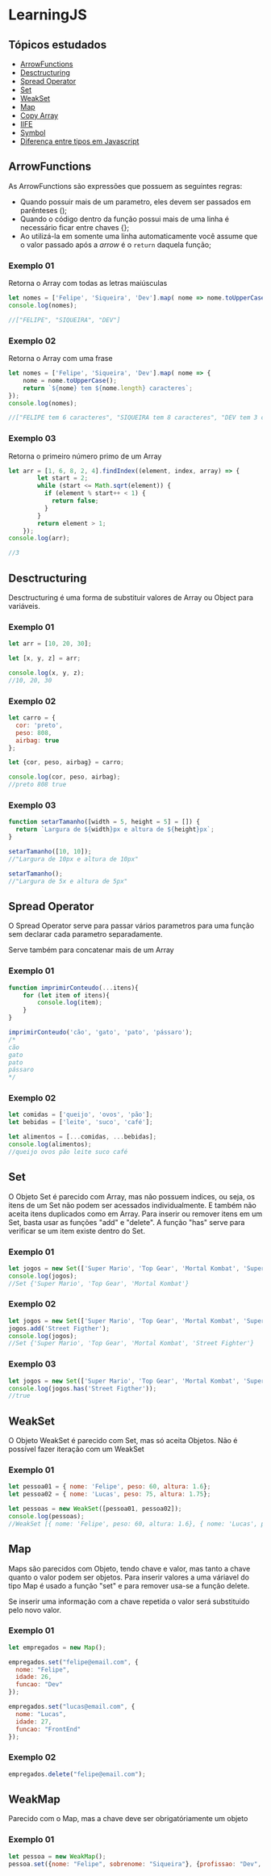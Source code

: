 # LearningJS

## Tópicos estudados

* [ArrowFunctions](#ArrowFunctions)
* [Desctructuring](#Desctructuring)
* [Spread Operator](#SpreadOperator)
* [Set](#Set)
* [WeakSet](#WeakSet)
* [Map](#Map)
* [Copy Array](#CopyArray)
* [IIFE](#IIFE)
* [Symbol](#Symbol)
* [Diferença entre tipos em Javascript](#DiffTypeJS)

## ArrowFunctions <a id="ArrowFunctions"></a>

As ArrowFunctions são expressões que possuem as seguintes regras:

* Quando possuir mais de um parametro, eles devem ser passados em parênteses ();
* Quando o código dentro da função possui mais de uma linha é necessário ficar entre chaves {};
* Ao utilizá-la em somente uma linha automaticamente você assume que o valor passado após a *arrow* é o `return` daquela função;


### Exemplo 01
Retorna o Array com todas as letras maiúsculas

```js
let nomes = ['Felipe', 'Siqueira', 'Dev'].map( nome => nome.toUpperCase());
console.log(nomes);

//["FELIPE", "SIQUEIRA", "DEV"]

 ```

### Exemplo 02
Retorna o Array com uma frase

```js
let nomes = ['Felipe', 'Siqueira', 'Dev'].map( nome => {
    nome = nome.toUpperCase();
    return `${nome} tem ${nome.length} caracteres`;
});
console.log(nomes);

//["FELIPE tem 6 caracteres", "SIQUEIRA tem 8 caracteres", "DEV tem 3 caracteres"]

 ```

 ### Exemplo 03
 Retorna o primeiro número primo de um Array

```js
let arr = [1, 6, 8, 2, 4].findIndex((element, index, array) => {
        let start = 2;
        while (start <= Math.sqrt(element)) {
          if (element % start++ < 1) {
            return false;
          }
        }
        return element > 1;
    });
console.log(arr);

//3

```

 ## Desctructuring <a id="Desctructuring"></a>

 Desctructuring é uma forma de substituir valores de Array ou Object para variáveis.

### Exemplo 01

```js
let arr = [10, 20, 30];

let [x, y, z] = arr;

console.log(x, y, z);
//10, 20, 30

```

### Exemplo 02

```js
let carro = {  
  cor: 'preto',
  peso: 808,
  airbag: true
};

let {cor, peso, airbag} = carro;

console.log(cor, peso, airbag);
//preto 808 true
 ```

### Exemplo 03

```js
function setarTamanho([width = 5, height = 5] = []) {
  return `Largura de ${width}px e altura de ${height}px`;
}

setarTamanho([10, 10]);
//"Largura de 10px e altura de 10px"

setarTamanho();
//"Largura de 5x e altura de 5px"

```


 ## Spread Operator <a id="SpreadOperator"></a>
 O Spread Operator serve para passar vários parametros para uma função sem declarar cada parametro separadamente.

 Serve também para concatenar mais de um Array

### Exemplo 01

```js
function imprimirConteudo(...itens){
    for (let item of itens){
        console.log(item);
    }
}

imprimirConteudo('cão', 'gato', 'pato', 'pássaro');
/*
cão
gato
pato
pássaro
*/
```

### Exemplo 02

```js
let comidas = ['queijo', 'ovos', 'pão'];
let bebidas = ['leite', 'suco', 'café'];

let alimentos = [...comidas, ...bebidas];
console.log(alimentos);
//queijo ovos pão leite suco café

```


## Set <a id="Set"></a>

O Objeto Set é parecido com Array, mas não possuem indices, ou seja, os itens de um Set não podem ser acessados individualmente.
E também não aceita itens duplicados como em Array.
Para inserir ou remover itens em um Set, basta usar as funções "add" e "delete".
A função "has" serve para verificar se um item existe dentro do Set.

### Exemplo 01

```js
let jogos = new Set(['Super Mario', 'Top Gear', 'Mortal Kombat', 'Super Mario']);
console.log(jogos);
//Set {'Super Mario', 'Top Gear', 'Mortal Kombat'}
```

### Exemplo 02

```js
let jogos = new Set(['Super Mario', 'Top Gear', 'Mortal Kombat', 'Super Mario']);
jogos.add('Street Figther');
console.log(jogos);
//Set {'Super Mario', 'Top Gear', 'Mortal Kombat', 'Street Fighter'}
```

### Exemplo 03

```js
let jogos = new Set(['Super Mario', 'Top Gear', 'Mortal Kombat', 'Super Mario']);
console.log(jogos.has('Street Figther'));
//true
```


## WeakSet <a id="WeakSet"></a>

O Objeto WeakSet é parecido com Set, mas só aceita Objetos.
Não é possível fazer iteração com um WeakSet

### Exemplo 01

```js
let pessoa01 = { nome: 'Felipe', peso: 60, altura: 1.6};
let pessoa02 = { nome: 'Lucas', peso: 75, altura: 1.75};

let pessoas = new WeakSet([pessoa01, pessoa02]);
console.log(pessoas);
//WeakSet [{ nome: 'Felipe', peso: 60, altura: 1.6}, { nome: 'Lucas', peso: 75, altura: 1.75}]
```

## Map <a id="Map"></a>

Maps são parecidos com Objeto, tendo chave e valor, mas tanto a chave quanto o valor podem ser objetos.
Para inserir valores a uma váriavel do tipo Map é usado a função "set" e para remover usa-se a função delete.

Se inserir uma informação com a chave repetida o valor será substituido pelo novo valor.

### Exemplo 01

```js
let empregados = new Map();

empregados.set("felipe@email.com", {
  nome: "Felipe",
  idade: 26,
  funcao: "Dev"
});

empregados.set("lucas@email.com", {
  nome: "Lucas",
  idade: 27,
  funcao: "FrontEnd"
});
```


### Exemplo 02

```js
empregados.delete("felipe@email.com");

```

## WeakMap <a id="WeakMap"></a>

Parecido com o Map, mas a chave deve ser obrigatóriamente um objeto

### Exemplo 01

```js
let pessoa = new WeakMap();
pessoa.set({nome: "Felipe", sobrenome: "Siqueira"}, {profissao: "Dev", salario: "$$$"});
```
